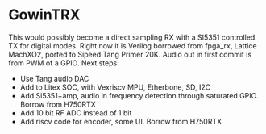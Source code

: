 # GowinTRX

This would possibly become a direct sampling RX with a SI5351 controlled TX for digital modes.
Right now it is Verilog borrowed from fpga_rx, Lattice MachXO2, ported to Sipeed Tang Primer 20K.
Audio out in first commit is from PWM of a GPIO.
Next steps:
- Use Tang audio DAC
- Add to Litex SOC, with Vexriscv MPU, Etherbone, SD, I2C
- Add Si5351+amp, audio in frequency detection through saturated GPIO. Borrow from H750RTX
- Add 10 bit RF ADC instead of 1 bit
- Add riscv code for encoder, some UI. Borrow from H750RTX

